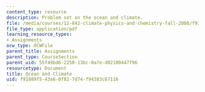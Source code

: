 ```yaml
---
content_type: resource
description: Problem set on the ocean and climate.
file: /media/courses/12-842-climate-physics-and-chemistry-fall-2008/f91889f543a60f827d74f94383c67116_ps4.pdf
file_type: application/pdf
learning_resource_types:
- Assignments
ocw_type: OCWFile
parent_title: Assignments
parent_type: CourseSection
parent_uid: 55f49bd6-2250-13bc-0a7e-d02100447f96
resourcetype: Document
title: Ocean and Climate
uid: f91889f5-43a6-0f82-7d74-f94383c67116
---
```

